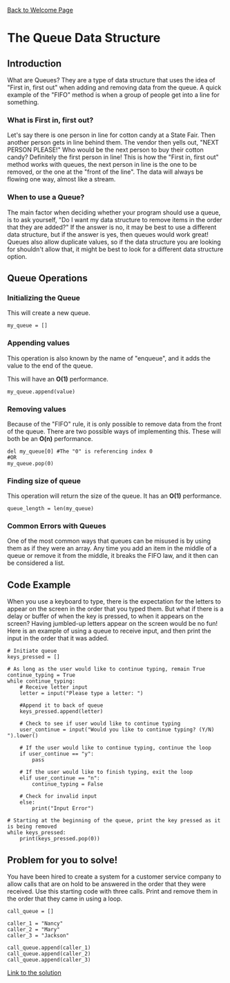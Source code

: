 [Back to Welcome Page](0-welcome.md)
# The Queue Data Structure

## Introduction
What are Queues? They are a type of data structure that uses the idea of "First in, first out" when adding and removing data from the queue. A quick example of the "FIFO" method is when a group of people get into a line for something.


### What is First in, first out?

Let's say there is one person in line for cotton candy at a State Fair. Then another person gets in line behind them. The vendor then yells out, "NEXT PERSON PLEASE!" Who would be the next person to buy their cotton candy? Definitely the first person in line! This is how the "First in, first out" method works with queues, the next person in line is the one to be removed, or the one at the "front of the line". The data will always be flowing one way, almost like a stream. 

### When to use a Queue?

The main factor when deciding whether your program should use a queue, is to ask yourself, "Do I want my data structure to remove items in the order that they are added?" If the answer is no, it may be best to use a different data structure, but if the answer is yes, then queues would work great! Queues also allow duplicate values, so if the data structure you are looking for shouldn't allow that, it might be best to look for a different data structure option.

## Queue Operations

### Initializing the Queue
This will create a new queue. 
```
my_queue = []
```


### Appending values
This operation is also known by the name of "enqueue", and it adds the value to the end of the queue.

This will have an **O(1)** performance.
```
my_queue.append(value)
```

### Removing values
Because of the "FIFO" rule, it is only possible to remove data from the front of the queue.
There are two possible ways of implementing this. These will both be an **O(n)** performance.
```
del my_queue[0] #The "0" is referencing index 0
#OR
my_queue.pop(0)
```

### Finding size of queue
This operation will return the size of the queue. It has an **O(1)** performance.
```
queue_length = len(my_queue)
```

### Common Errors with Queues
One of the most common ways that queues can be misused is by using them as if they were an array. Any time you add an item in the middle of a queue or remove it from the middle, it breaks the FIFO law, and it then can be considered a list.


## Code Example
When you use a keyboard to type, there is the expectation for the letters to appear on the screen in the order that you typed them. But what if there is a delay or buffer of when the key is pressed, to when it appears on the screen? Having jumbled-up letters appear on the screen would be no fun! Here is an example of using a queue to receive input, and then print the input in the order that it was added.

```
# Initiate queue
keys_pressed = []

# As long as the user would like to continue typing, remain True
continue_typing = True
while continue_typing:
    # Receive letter input
    letter = input("Please type a letter: ")

    #Append it to back of queue
    keys_pressed.append(letter)

    # Check to see if user would like to continue typing
    user_continue = input("Would you like to continue typing? (Y/N) ").lower()

    # If the user would like to continue typing, continue the loop
    if user_continue == "y":
        pass

    # If the user would like to finish typing, exit the loop
    elif user_continue == "n":
        continue_typing = False

    # Check for invalid input
    else:
        print("Input Error")

# Starting at the beginning of the queue, print the key pressed as it is being removed
while keys_pressed:
    print(keys_pressed.pop(0))
```

## Problem for you to solve!


You have been hired to create a system for a customer service company to allow calls that are on hold to be answered in the order that they were received. Use this starting code with three calls. Print and remove them in the order that they came in using a loop.


```
call_queue = []

caller_1 = "Nancy"
caller_2 = "Mary"
caller_3 = "Jackson"

call_queue.append(caller_1)
call_queue.append(caller_2)
call_queue.append(caller_3)

```

[Link to the solution](queue_code_solution.py)

